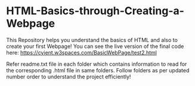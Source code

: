 # HTML-Basics-through-Creating-a-Webpage
This Repository helps you understand the basics of HTML and also to create your first Webpage!
You can see the live version of the final code here: https://cyient.w3spaces.com/BasicWebPage/test2.html

Refer readme.txt file in each folder which contains information to read for the corresponding .html file in same folders. Follow folders as per updated number order to understand the project efficiently!
